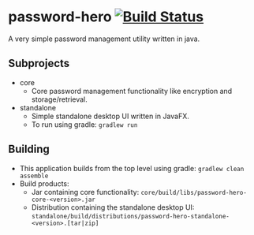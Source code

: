 # password-hero [![Build Status](https://travis-ci.org/robertjgtoth/password-hero.svg?branch=master)](https://travis-ci.org/robertjgtoth/password-hero)
A very simple password management utility written in java.

## Subprojects
- core
    - Core password management functionality like encryption and storage/retrieval.
- standalone
    - Simple standalone desktop UI written in JavaFX.
    - To run using gradle: <code>gradlew run</code>
    
## Building
- This application builds from the top level using gradle: <code>gradlew clean assemble</code>
- Build products:
    - Jar containing core functionality: <code>core/build/libs/password-hero-core-\<version\>.jar</code>
    - Distribution containing the standalone desktop UI: <code>standalone/build/distributions/password-hero-standalone-\<version\>.[tar|zip]</code> 

